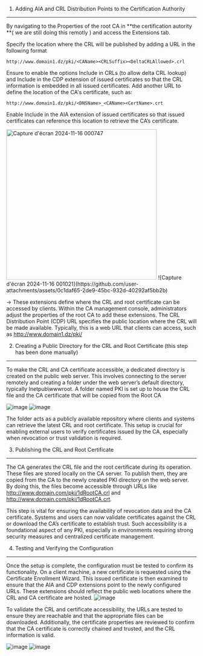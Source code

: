 1. Adding AIA and CRL Distribution Points to the Certification Authority
___________________________
By navigating to the Properties of the root CA in **the certification autority **( we are still doing this remotly ) and access the Extensions tab.

Specify the location where the CRL will be published by adding a URL in the following format
    
    http://www.domain1.dz/pki/<CAName><CRLSuffix><DeltaCRLAllowed>.crl
    
Ensure to enable the options Include in CRLs (to allow delta CRL lookup) and Include in the CDP extension of issued certificates so that the CRL information is embedded in all issued certificates.
Add another URL to define the location of the CA's certificate, such as:

    http://www.domain1.dz/pki/<DNSName>_<CAName><CertName>.crt
Enable Include in the AIA extension of issued certificates so that issued certificates can reference this location to retrieve the CA’s certificate.


<img width="398" alt="Capture d'écran 2024-11-16 000747" src="https://github.com/user-attachments/assets/dd55e0cb-430f-4770-acbf-9aa3e87a62b4">
![Capture d'écran 2024-11-16 001021](https://github.com/user-attachments/assets/0c1daf65-2de9-45bc-932d-40292af5bb2b)

-> These extensions define where the CRL and root certificate can be accessed by clients. 
Within the CA management console, administrators adjust the properties of the root CA to add these extensions. 
The CRL Distribution Point (CDP) URL specifies the public location where the CRL will be made available. 
Typically, this is a web URL that clients can access, such as http://www.domain1.dz/pki/


2. Creating a Public Directory for the CRL and Root Certificate (this step has been done manually)
______________________

To make the CRL and CA certificate accessible, a dedicated directory is created on the public web server. 
This involves connecting to the server remotely and creating a folder under the web server’s default directory, 
typically Inetpub\wwwroot. A folder named PKI is set up to house the CRL file and the CA certificate that will be copied from the Root CA 

![image](https://github.com/user-attachments/assets/e6bcad57-f7c9-4f1b-ba86-c6e7129f7beb)
![image](https://github.com/user-attachments/assets/cf8657f5-4ea7-47a7-b6c7-03ba057ee4aa)

The folder acts as a publicly available repository where clients and systems can retrieve the latest CRL and root certificate.
This setup is crucial for enabling external users to verify certificates issued by the CA, especially when revocation or trust validation is required.

3. Publishing the CRL and Root Certificate
________________________

The CA generates the CRL file and the root certificate during its operation. 
These files are stored locally on the CA server. To publish them, they are copied from the CA to the newly created PKI directory on the web server. 
By doing this, the files become accessible through URLs like http://www.domain.com/pki/1dRootCA.crl and http://www.domain.com/pki/1dRootCA.crt.

This step is vital for ensuring the availability of revocation data and the CA certificate. 
Systems and users can now validate certificates against the CRL or download the CA’s certificate to establish trust. 
Such accessibility is a foundational aspect of any PKI, especially in environments requiring strong security measures and centralized certificate management.

4. Testing and Verifying the Configuration 
______________
Once the setup is complete, the configuration must be tested to confirm its functionality. 
On a client machine, a new certificate is requested using the Certificate Enrollment Wizard. 
This issued certificate is then examined to ensure that the AIA and CDP extensions point to the newly configured URLs. 
These extensions should reflect the public web locations where the CRL and CA certificate are hosted.
![image](https://github.com/user-attachments/assets/00838d74-45be-4ebe-a6c6-9b870c1946d7)

To validate the CRL and certificate accessibility, the URLs are tested to ensure they are reachable and that the appropriate files can be downloaded. 
Additionally, the certificate properties are reviewed to confirm that the CA certificate is correctly chained and trusted, and the CRL information is valid.

![image](https://github.com/user-attachments/assets/67eec272-cf82-4560-bda1-42248d9fc333)
![image](https://github.com/user-attachments/assets/7bf8cb71-ae9f-4213-913a-3ae9d0d3e178)


